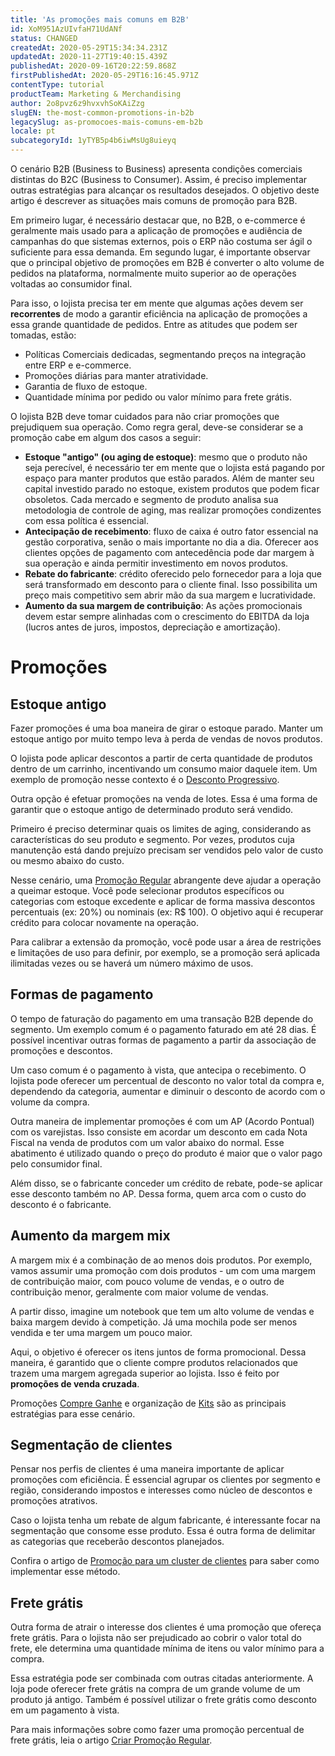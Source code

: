 ```yaml
---
title: 'As promoções mais comuns em B2B'
id: XoM951AzUIvfaH71UdANf
status: CHANGED
createdAt: 2020-05-29T15:34:34.231Z
updatedAt: 2020-11-27T19:40:15.439Z
publishedAt: 2020-09-16T20:22:59.868Z
firstPublishedAt: 2020-05-29T16:16:45.971Z
contentType: tutorial
productTeam: Marketing & Merchandising
author: 2o8pvz6z9hvxvhSoKAiZzg
slugEN: the-most-common-promotions-in-b2b
legacySlug: as-promocoes-mais-comuns-em-b2b
locale: pt
subcategoryId: 1yTYB5p4b6iwMsUg8uieyq
---
```


O cenário B2B (Business to Business) apresenta condições comerciais distintas do B2C (Business to Consumer). Assim, é preciso implementar outras estratégias para alcançar os resultados desejados. O objetivo deste artigo é descrever as situações mais comuns de promoção para B2B.

Em primeiro lugar, é necessário destacar que, no B2B, o e-commerce é geralmente mais usado para a aplicação de promoções e audiência de campanhas do que sistemas externos, pois o ERP não costuma ser ágil o suficiente para essa demanda. Em segundo lugar, é importante observar que o principal objetivo de promoções em B2B é converter o alto volume de pedidos na plataforma, normalmente muito superior ao de operações voltadas ao consumidor final.

Para isso, o lojista precisa ter em mente que algumas ações devem ser __recorrentes__ de modo a garantir eficiência na aplicação de promoções a essa grande quantidade de pedidos. Entre as atitudes que podem ser tomadas, estão:
- Políticas Comerciais dedicadas, segmentando preços na integração entre ERP e e-commerce.
- Promoções diárias para manter atratividade.
- Garantia de fluxo de estoque.
- Quantidade mínima por pedido ou valor mínimo para frete grátis.

O lojista B2B deve tomar cuidados para não criar promoções que prejudiquem sua operação. Como regra geral, deve-se considerar se a promoção cabe em algum dos casos a seguir:
- __Estoque "antigo" (ou aging de estoque)__: mesmo que o produto não seja perecível, é necessário ter em mente que o lojista está pagando por espaço para manter produtos que estão parados. Além de manter seu capital investido parado no estoque, existem produtos que podem ficar obsoletos. Cada mercado e segmento de produto analisa sua metodologia de controle de aging, mas realizar promoções condizentes com essa política é essencial.
- __Antecipação de recebimento__: fluxo de caixa é outro fator essencial na gestão corporativa, senão o mais importante no dia a dia. Oferecer aos clientes opções de pagamento com antecedência pode dar margem à sua operação e ainda permitir investimento em novos produtos.
- __Rebate do fabricante__: crédito oferecido pelo fornecedor para a loja que será transformado em desconto para o cliente final. Isso possibilita um preço mais competitivo sem abrir mão da sua margem e lucratividade.
- __Aumento da sua margem de contribuição__: As ações promocionais devem estar sempre alinhadas com o crescimento do EBITDA da loja (lucros antes de juros, impostos, depreciação e amortização).

# Promoções

## Estoque antigo

Fazer promoções é uma boa maneira de girar o estoque parado. Manter um estoque antigo por muito tempo leva à perda de vendas de novos produtos.

O lojista pode aplicar descontos a partir de certa quantidade de produtos dentro de um carrinho, incentivando um consumo maior daquele item. Um exemplo de promoção nesse contexto é o [Desconto Progressivo](/pt/tutorial/desconto-progressivo--tutorials_324).

Outra opção é efetuar promoções na venda de lotes. Essa é uma forma de garantir que o estoque antigo de determinado produto será vendido.

Primeiro é preciso determinar quais os limites de aging, considerando as características do seu produto e segmento. Por vezes, produtos cuja manutenção está dando prejuízo precisam ser vendidos pelo valor de custo ou mesmo abaixo do custo.

Nesse cenário, uma [Promoção Regular](/pt/tracks/promocoes--6asfF1vFYiZgTQtOzwJchR/7FjbeZdE2KMwk5L1t98pZI) abrangente deve ajudar a operação a queimar estoque. Você pode selecionar produtos específicos ou categorias com estoque excedente e aplicar de forma massiva descontos percentuais (ex: 20%) ou nominais (ex: R$ 100). O objetivo aqui é recuperar crédito para colocar novamente na operação.

Para calibrar a extensão da promoção, você pode usar a área de restrições e limitações de uso para definir, por exemplo, se a promoção será aplicada ilimitadas vezes ou se haverá um número máximo de usos.

## Formas de pagamento

O tempo de faturação do pagamento em uma transação B2B depende do segmento. Um exemplo comum é o pagamento faturado em até 28 dias. É possível incentivar outras formas de pagamento a partir da associação de promoções e descontos.

Um caso comum é o pagamento à vista, que antecipa o recebimento. O lojista pode oferecer um percentual de desconto no valor total da compra e, dependendo da categoria, aumentar e diminuir o desconto de acordo com o volume da compra.

Outra maneira de implementar promoções é com um AP (Acordo Pontual) com os varejistas. Isso consiste em acordar um desconto em cada Nota Fiscal na venda de produtos com um valor abaixo do normal. Esse abatimento é utilizado quando o preço do produto é maior que o valor pago pelo consumidor final.

Além disso, se o fabricante conceder um crédito de rebate, pode-se aplicar esse desconto também no AP. Dessa forma, quem arca com o custo do desconto é o fabricante.

## Aumento da margem mix

A margem mix é a combinação de ao menos dois produtos. Por exemplo, vamos assumir uma promoção com dois produtos - um com uma margem de contribuição maior, com pouco volume de vendas, e o outro de contribuição menor, geralmente com maior volume de vendas.

A partir disso, imagine um notebook que tem um alto volume de vendas e baixa margem devido à competição. Já uma mochila pode ser menos vendida e ter uma margem um pouco maior. 

Aqui, o objetivo é oferecer os itens juntos de forma promocional. Dessa maneira, é garantido que o cliente compre produtos relacionados que trazem uma margem agregada superior ao lojista. Isso é feito por __promoções de venda cruzada__.

Promoções [Compre Ganhe](/pt/tracks/promocoes--6asfF1vFYiZgTQtOzwJchR/jOu9b69mKbrTDfSJYAawy#compre-e-ganhe) e organização de [Kits](/pt/tutorial/o-que-e-um-kit--5ov5s3eHM4AqAAgqWwoc28) são as principais estratégias para esse cenário.

## Segmentação de clientes

Pensar nos perfis de clientes é uma maneira importante de aplicar promoções com eficiência. É essencial agrupar os clientes por segmento e região, considerando impostos e interesses como núcleo de descontos e promoções atrativos.

Caso o lojista tenha um rebate de algum fabricante, é interessante focar na segmentação que consome esse produto. Essa é outra forma de delimitar as categorias que receberão descontos planejados.

Confira o artigo de [Promoção para um cluster de clientes](/pt/tutorial/criando-promocao-para-um-cluster-de-clientes--tutorials_342) para saber como implementar esse método.

## Frete grátis

Outra forma de atrair o interesse dos clientes é uma promoção que ofereça frete grátis. Para o lojista não ser prejudicado ao cobrir o valor total do frete, ele determina uma quantidade mínima de itens ou valor mínimo para a compra.

Essa estratégia pode ser combinada com outras citadas anteriormente. A loja pode oferecer frete grátis na compra de um grande volume de um produto já antigo. Também é possível utilizar o frete grátis como desconto em um pagamento à vista.

Para mais informações sobre como fazer uma promoção percentual de frete grátis, leia o artigo [Criar Promoção Regular](/pt/tracks/promocoes--6asfF1vFYiZgTQtOzwJchR/7FjbeZdE2KMwk5L1t98pZI).
